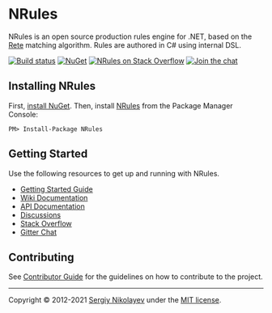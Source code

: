 # NRules

NRules is an open source production rules engine for .NET, based on the [Rete](http://en.wikipedia.org/wiki/Rete_algorithm) matching algorithm. Rules are authored in C# using internal DSL.

[![Build status](https://img.shields.io/appveyor/ci/nrules/nrules.svg)](https://ci.appveyor.com/project/NRules/nrules) [![NuGet](https://img.shields.io/nuget/v/NRules.svg)](https://nuget.org/packages/NRules) [![NRules on Stack Overflow](https://img.shields.io/badge/stack%20overflow-nrules-orange.svg)](http://stackoverflow.com/questions/tagged/nrules) [![Join the chat](https://img.shields.io/gitter/room/nrules/nrules.svg)](https://gitter.im/nrules/nrules)

## Installing NRules

First, [install NuGet](https://docs.microsoft.com/nuget/guides/install-nuget). Then, install [NRules](https://www.nuget.org/packages/NRules) from the Package Manager Console:

    PM> Install-Package NRules

## Getting Started

Use the following resources to get up and running with NRules.

- [Getting Started Guide](https://github.com/NRules/NRules/wiki/Getting-Started)
- [Wiki Documentation](https://github.com/NRules/NRules/wiki)
- [API Documentation](https://nrules.net/api/index.html)
- [Discussions](https://github.com/NRules/NRules/discussions)
- [Stack Overflow](https://stackoverflow.com/questions/tagged/nrules)
- [Gitter Chat](https://gitter.im/NRules/NRules)

## Contributing

See [Contributor Guide](CONTRIBUTING.md) for the guidelines on how to contribute to the project.

---
Copyright &copy; 2012-2021 [Sergiy Nikolayev](https://github.com/snikolayev) under the [MIT license](LICENSE.txt).
